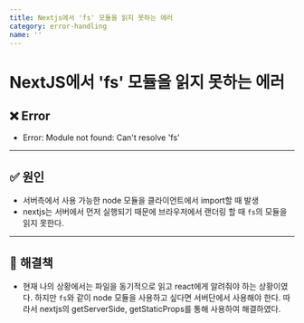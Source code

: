 ```yaml
---
title: Nextjs에서 'fs' 모듈을 읽지 못하는 에러
category: error-handling
name: ''
---
```


# NextJS에서 'fs' 모듈을 읽지 못하는 에러

## ❌ Error

- Error: Module not found: Can't resolve 'fs'

---

## ✅ 원인

- 서버측에서 사용 가능한 node 모듈을 클라이언트에서 import할 때 발생
- nextjs는 서버에서 먼저 실행되기 때문에 브라우저에서 랜더링 할 때 `fs`의 모듈을 읽지 못한다.

---

## 🚀 해결책

- 현재 나의 상황에서는 파일을 동기적으로 읽고 react에게 알려줘야 하는 상황이였다. 하지만 `fs`와 같이 node 모듈을 사용하고 싶다면 서버단에서 사용해야 한다. 따라서 nextjs의 getServerSide, getStaticProps를 통해 사용하여 해결하였다.
